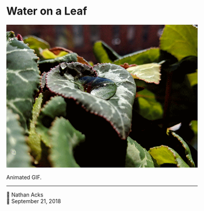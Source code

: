# Water on a Leaf

![An animated GIF of a drop of water, caught in the middle of a Cyclamen leaf](assets/408e1a4da7c7a85df48c942c9ffa303b.webp)

Animated GIF.

- - - -

<span aria-hidden="true">👤</span> Nathan Acks  
<span aria-hidden="true">📅</span> September 21, 2018
